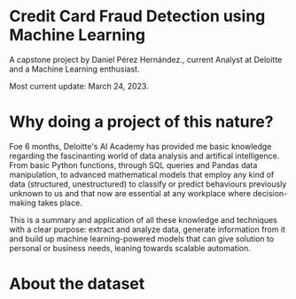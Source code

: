 # Credit Card Fraud Detection using Machine Learning

A capstone project by Daniel Pérez Hernández., current Analyst at Deloitte and a Machine Learning enthusiast.

Most current update: March 24, 2023.

# Why doing a project of this nature?

Foe 6 months, Deloitte's AI Academy has provided me basic knowledge regarding the fascinanting world of data analysis and artifical intelligence. From basic Python functions, through SQL queries and Pandas data manipulation, to advanced mathematical models that employ any kind of data (structured, unestructured) to classify or predict behaviours previously unknown to us and that now are essential at any workplace where decision-making takes place.

This is a summary and application of all these knowledge and techniques with a clear purpose: extract and analyze data, generate information from it and build up  machine learning-powered models that can give solution to personal or business needs, leaning towards scalable automation.

# About the dataset

